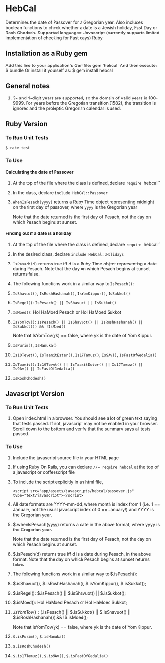 # HebCal

Determines the date of Passover for a Gregorian year. Also includes boolean functions to check whether a date is a Jewish holiday, Fast Day or Rosh Chodesh.
Supported languages:
 Javascript (currently supports limited implementation of checking for Fast days)
 Ruby

## Installation as a Ruby gem

Add this line to your application's Gemfile:
    gem 'hebcal'
And then execute:
    $ bundle
Or install it yourself as:
    $ gem install hebcal

## General notes

1. 3- and 4-digit years are supported, so the domain of valid years is 100-9999.  For years before the Gregorian transition (1582), the transition is ignored and the proleptic Gregorian calendar is used.

## Ruby Version

### To Run Unit Tests
    $ rake test

### To Use

#### Calculating the date of Passover
1. At the top of the file where the class is defined, declare `require `hebcal``

1. In the class, declare `include HebCal::Passover`

1. `WhenIsPesach(yyyy)` returns a Ruby Time object representing midnight on the first day of passover, where `yyyy` is the Gregorian year

    Note that the date returned is the first day of Pesach, not the day on which Pesach begins at sunset.

#### Finding out if a date is a holiday
1. At the top of the file where the class is defined, declare `require `hebcal``

1. In the desired class, declare `include HebCal::Holidays`

1. `IsPesach(d)` returns true iff d is a Ruby Time object representing a date during Pesach.  Note that the day on which Pesach begins at sunset returns false.
1. The following functions work in a similar way to `IsPesach()`:
 1. `IsShavuot()`, `IsRoshHashanah()`, `IsYomKippur()`, `IsSukkot()`

 1. `IsRegel()`: `IsPesach() || IsShavuot || IsSukkot()`

 1. `IsMoed()`: Hol HaMoed Pesach or Hol HaMoed Sukkot

 1. `IsYomTov()`: `IsPesach() || IsShavuot() || IsRoshHashanah() || IsSukkot()) && !IsMoed()`

     Note that IsYomTov(yk) == false, where yk is the date of Yom Kippur.

 1. `IsPurim()`, `IsHanuka()`

 1. `Is10Tevet()`, `IsTaanitEster()`, `Is17Tamuz()`, `Is9Av()`, `IsFastOfGedalia()`

 1. `IsTaanit()`: `Is10Tevet() || IsTaanitEster() || Is17Tamuz() || Is9Av() || IsFastOfGedalia()`

 1. `IsRoshChodesh()`

## Javascript Version

### To Run Unit Tests
1. Open index.html in a browser.  You should see a lot of green text saying that tests passed.  If not, javascript may not be enabled in your browser.  Scroll down to the bottom and verify that the summary says all tests passed.

### To Use
1. Include the javascript source file in your HTML page

 1. If using Ruby On Rails, you can declare `//= require hebcal` at the top of a javascript or coffeescript file
 1. To include the script explicitly in an html file, 

     `<script src="app/assets/javascripts/hebcal/passover.js" type="text/javascript"></script>`

1. All date formats are YYYY-mm-dd, where month is index from 1 (i.e. 1 == January, not the usual javascript index of 0 == January!) and YYYY is the Gregorian year.

1. $.whenIsPesach(yyyy) returns a date in the above format, where yyyy is the Gregorian year.

    Note that the date returned is the first day of Pesach, not the day on which Pesach begins at sunset.
1. $.isPesach(d) returns true iff d is a date during Pesach, in the above format.  Note that the day on which Pesach begins at sunset returns false.
1. The following functions work in a similar way to $.isPesach():
 1. $.isShavuot(), $.isRoshHashanah(), $.isYomKippur(), $.isSukkot();

 1. $.isRegel(): $.isPesach() || $.isShavuot() || $.isSukkot();

 1. $.isMoed(): Hol HaMoed Pesach or Hol HaMoed Sukkot;

 1. $.isYomTov(): ($.isPesach() || $.isSukkot() || $.isShavuot() || $.isRoshHashanah()) && !$.isMoed();

     Note that isYomTov(yk) == false, where yk is the date of Yom Kippur.

 1. `$.isPurim()`, `$.isHanuka()`

 1. `$.isRoshChodesh()`

 1. `$.is17Tamuz()`, `$.is9Av()`, `$.isFastOfGedalia()`

